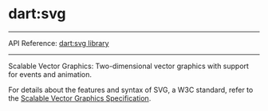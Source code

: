 # dart:svg

---

API Reference: [dart:svg library](https://api.dartlang.org/apidocs/channels/stable/dartdoc-viewer/dart-dom-svg) 

---

Scalable Vector Graphics:
Two-dimensional vector graphics with support for events and animation.

For details about the features and syntax of SVG, a W3C standard,
refer to the
[Scalable Vector Graphics Specification](http://www.w3.org/TR/SVG/).
